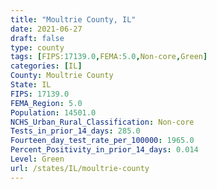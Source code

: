 ```yaml
---
title: "Moultrie County, IL"
date: 2021-06-27
draft: false
type: county
tags: [FIPS:17139.0,FEMA:5.0,Non-core,Green]
categories: [IL]
County: Moultrie County
State: IL
FIPS: 17139.0
FEMA_Region: 5.0
Population: 14501.0
NCHS_Urban_Rural_Classification: Non-core
Tests_in_prior_14_days: 285.0
Fourteen_day_test_rate_per_100000: 1965.0
Percent_Positivity_in_prior_14_days: 0.014
Level: Green
url: /states/IL/moultrie-county
---
```



